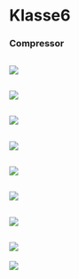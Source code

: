 # Klasse6

### Compressor
![](Klasse6/1.png)
---
![](Klasse6/2.png)
---
![](Klasse6/3.png)
---
![](Klasse6/2.png)
---
![](Klasse6/5.png)
---
![](Klasse6/6.png)
---
![](Klasse6/7.png)
---
![](Klasse6/8.png)
---
![](Klasse6/9.png)
